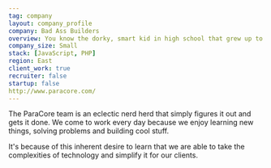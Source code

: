 ```yaml
---
tag: company
layout: company_profile
company: Bad Ass Builders
overview: You know the dorky, smart kid in high school that grew up to be super awesome and successful in their 20s? That's us.
company_size: Small
stack: [JavaScript, PHP]
region: East
client_work: true
recruiter: false
startup: false
http://www.paracore.com/
---
```


The ParaCore team is an eclectic nerd herd that simply figures it out and gets it done. We come to work every day because we enjoy learning new things, solving problems and building cool stuff.

It's because of this inherent desire to learn that we are able to take the complexities of technology and simplify it for our clients.